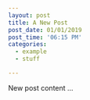 ```yaml
---
layout: post
title: A New Post
post_date: 01/01/2019
post_time: '06:15 PM'
categories:
  - example
  - stuff

---
```





New post content ...



